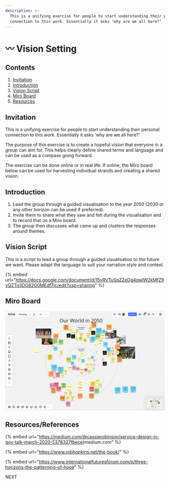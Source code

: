 ```yaml
---
description: >-
  This is a unifying exercise for people to start understanding their personal
  connection to this work. Essentially it asks ‘why are we all here?’
---
```


# 〰 Vision Setting

## Contents

1. [Invitation](orientation-and-beginning-the-journey.md#invitation)
2. [Introduction](orientation-and-beginning-the-journey.md#undefined)
3. [Vision Script](orientation-and-beginning-the-journey.md#vision-script)
4. [Miro Board](orientation-and-beginning-the-journey.md#miro-board)
5. [Resources](orientation-and-beginning-the-journey.md#resources)

## Invitation

This is a unifying exercise for people to start understanding their personal connection to this work. Essentially it asks ‘why are we all here?’

The purpose of this exercise is to create a hopeful vision that everyone in a group can aim for. This helps clearly define shared terms and language and can be used as a compass going forward.

The exercise can be done online or in real life. If online, the Miro board below can be used for harvesting individual strands and creating a shared vision.



## Introduction

1. Lead the group through a guided visualisation to the year 2050 (2030 or any other horizon can be used if preferred).&#x20;
2. Invite them to share what they saw and felt during the visualisation and to record that on a Miro board.
3. The group then discusses what came up and clusters the responses around themes.

## Vision Script

This is a script to lead a group through a guided visualisation to the future we want. Please adapt the language to suit your narration style and context.

{% embed url="https://docs.google.com/document/d/15vRVTuSqZZeDg4gwlW2kMfZ9yQZTq3DG82G0MEdf7jc/edit?usp=sharing" %}

## Miro Board

![Example of the completed Miro board](<../.gitbook/assets/Screenshot 2021-06-30 at 13.55.54.png>)





## Resources/References

{% embed url="https://medium.com/@cassierobinson/service-design-in-gov-talk-march-2020-5378327fbece)medium.com" %}

{% embed url="https://www.robhopkins.net/the-book/" %}

{% embed url="https://www.internationalfuturesforum.com/p/three-horizons-the-patterning-of-hope" %}



NEXT
